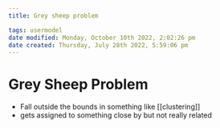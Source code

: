 ```yaml
---
title: Grey sheep problem

tags: usermodel 
date modified: Monday, October 10th 2022, 2:02:26 pm
date created: Thursday, July 28th 2022, 5:59:06 pm
---
```


# Grey Sheep Problem
- Fall outside the bounds in something like [[clustering]]
- gets assigned to something close by but not really related



